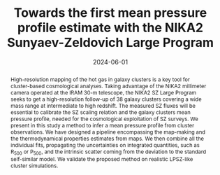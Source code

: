 ---
title: "Towards the first mean pressure profile estimate with the NIKA2 Sunyaev-Zeldovich Large Program"
collection: "publications"
category: "co_procs"
permalink: /publications/2024EPJWC29300024H
link: https://ui.adsabs.harvard.edu/abs/2024EPJWC.29300024H/abstract
date: 2024-06-01
venue: "mm Universe 2023 - Observing the Universe at mm Wavelengths"
citation: "Perotto, L., Adam, R., Ade, P., et al. (2024), mm Universe 2023 - Observing the Universe at mm Wavelengths, 293, 00040."
abstract: "High-resolution mapping of the hot gas in galaxy clusters is a key tool for cluster-based cosmological analyses. Taking advantage of the NIKA2 millimeter camera operated at the IRAM 30-m telescope, the NIKA2 SZ Large Program seeks to get a high-resolution follow-up of 38 galaxy clusters covering a wide mass range at intermediate to high redshift. The measured SZ fluxes will be essential to calibrate the SZ scaling relation and the galaxy clusters mean pressure profile, needed for the cosmological exploitation of SZ surveys. We present in this study a method to infer a mean pressure profile from cluster observations. We have designed a pipeline encompassing the map-making and the thermodynamical properties estimates from maps. We then combine all the individual fits, propagating the uncertainties on integrated quantities, such as R<SUB>500</SUB> or P<SUB>500</SUB>, and the intrinsic scatter coming from the deviation to the standard self-similar model. We validate the proposed method on realistic LPSZ-like cluster simulations."
---